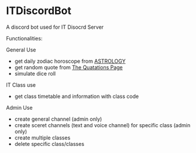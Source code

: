 # ITDiscordBot
A discord bot used for IT Disocrd Server

Functionalities:

General Use
* get daily zodiac horoscope from [ASTROLOGY](https://www.astrology.com/horoscope/daily.html)
* get random quote from [The Quatations Page](http://www.quotationspage.com/random.php)
* simulate dice roll

IT Class use
* get class timetable and information with class code

Admin Use
* create general channel (admin only)
* create sceret channels (text and voice channel) for specific class (admin only)
* create multiple classes
* delete specific class/classes
